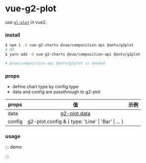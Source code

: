 # vue-g2-plot

use [`gl-plot`](https://g2plot.antv.vision/zh/docs/manual/introduction) in vue2.

### install

```bash
$ npm i -D vue-g2-charts @vue/composition-api @antv/g2plot
# OR
$ yarn add -D vue-g2-charts @vue/composition-api @antv/g2plot

# @vue/composition-api @antv/g2plot is needed
```

### props

- define chart type by config.type
- data and config are passthrough to g2-plot

| props  |               值                |  示例 |
| ------ | :-----------------------------: | ----: |
| data   |          [g2-plot.data](https://g2plot.antv.vision/zh/docs/manual/plots/line#data-)           |       |
| config | g2-plot.config & { type: 'Line' \| 'Bar' \| ... } |  |

### usage

::: demo
<template>

  <div>
    <g2-charts :data="data" :config="config" />
  </div>
</template>

<script lang="ts">
import { defineComponent } from '@vue/composition-api';
import G2Charts from 'vue-g2-charts';

export default defineComponent({
  components: {
    G2Charts,
  },
  setup() {
    const data = [
      { year: '1991', value: 3 },
      { year: '1992', value: 4 },
      { year: '1993', value: 3.5 },
      { year: '1994', value: 5 },
      { year: '1995', value: 4.9 },
      { year: '1996', value: 6 },
      { year: '1997', value: 7 },
      { year: '1998', value: 9 },
      { year: '1999', value: 13 },
    ];

    const config = {
      type: 'Line',
      title: {
        visible: true,
        text: '带数据点的折线图',
      },
      description: {
        visible: true,
        text: '将折线图上的每一个数据点显示出来，作为辅助阅读。',
      },
      forceFit: true,
      padding: 'auto',
      data,
      xField: 'year',
      yField: 'value',
      point: {
        visible: true,
      },
      label: {
        visible: true,
        type: 'point',
      },
    };
    return {
      config,
      data,
    };
  },
});
</script>

:::
